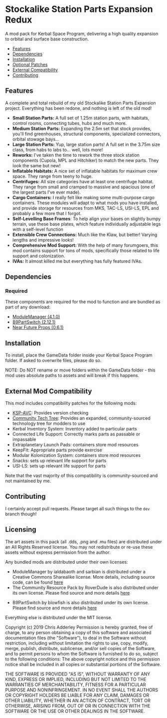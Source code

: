 # Stockalike Station Parts Expansion Redux

A mod pack for Kerbal Space Program, delivering a high quality expansion to orbital and surface base construction.

* [Features](#features)
* [Dependencies](#dependencies)
* [Installation](#installation)
* [Optional Patches](#optional-patches)
* [External Compatibility](#features)
* [Contributing](#contributing)

## Features

A complete and total rebuild of my old Stockalike Station Parts Expansion project. Everything has been redone, and nothing is left of the old mod!

* **Small Station Parts:**  A full set of 1.25m station parts, with habitats, control rooms, connecting tubes, hubs and much more.
* **Medium Station Parts:** Expanding the 2.5m set that stock provides, you'll find greenhouses, structural components, specialized connectors, orbital stowage bays...
* **Large Station Parts:**  Yup, large station parts! A full set in the 3.75m size class, from habs to labs to... well, lots more!
* **Reworks:** I've taken the time to rework the three stock station components (Cupola, MPL and Hitchiker) to match the new parts. They look the same but new!
* **Inflatable Habitats:**  A nice set of inflatable habitats for maximum crew space. They range from teeny to huge.
* **Centrifuges:** All size categories have at least one centrifuge habitat. They range from small and cramped to massive and spacious (one of the largest parts I've ever made).
* **Cargo Containers:** I really felt like making some multi-purpose cargo containers. These modules will adapt to what mods you have installed, and provide storage for resources from MKS, TAC-LS, USI-LS, EPL and probably a few more that I forgot.
* **Self-Levelling Base Frames**: To help align your bases on slightly bumpy terrain, use these base plates, which feature individually adjustable legs with a self-level function
* **Extensible Crew Connections:** Much like the Klaw, but better! Varying lengths and impressive looks!
* **Comprehensive Mod Support:** With the help of many forumgoers, this mod contains support for tons of mods, specifically those related to life support and colonization.
* **IVAs:** It almost killed me but everything has fully featured IVAs.

## Dependencies

### Required
These components are required for the mod to function and are bundled as part of any download:
* [ModuleManager (4.1.0)](https://github.com/sarbian/ModuleManager)
* [B9PartSwitch (2.12.1)](https://github.com/blowfishpro/B9PartSwitch)
* [Near Future Props (0.6.1)](https://github.com/ChrisAdderley/NearFutureProps)

## Installation

To install, place the GameData folder inside your Kerbal Space Program folder. If asked to overwrite files, please do so.

NOTE: Do NOT rename or move folders within the GameData folder - this mod uses absolute paths to assets and will break if this happens.

## External Mod Compatibility

This mod includes compatibility patches for the following mods:
* [KSP-AVC](https://github.com/CYBUTEK/KSPAddonVersionChecker): Provides version checking
* [Community Tech Tree](https://github.com/ChrisAdderley/CommunityTechTree): Provides an expanded, community-sourced technology tree for modders to use
* Kerbal Inventory System: Inventory added to particular parts
* Connected Life Support: Correctly marks parts as passable or impassable
* Extraplanetary Launch Pads: containers store mod resources
* KeepFit: Appropriate parts provide exercise
* Modular Kolonization System: containers store mod resources
* Snacks: sets up relevant life support for parts
* USI-LS:  sets up relevant life support for parts

Note that the vast majority of this compatibility is community-sourced and not maintained by me.

## Contributing

I certainly accept pull requests. Please target all such things to the `dev` branch though!

## Licensing

The art assets in this pack (all .dds, .png and .mu files) are distributed under an All Rights Reserved license. You may not redistribute or re-use these assets without express permission from the author.

Any bundled mods are distributed under their own licenses:
* ModuleManager by ialdabaoth and sarbian is distributed under a Creative Commons Sharealike license. More details, including source code, can be found [here](http://forum.kerbalspaceprogram.com/threads/31342-0-20-ModuleManager-1-3-for-all-your-stock-modding-needs?p=528607&viewfull=1#post528607)
* The Community Resource Pack by RoverDude is also distributed under its own license. Please find source and more details [here](https://github.com/BobPalmer/CommunityResourcePack)
- B9PartSwitch by blowfish is also distributed under its own license. Please find source and more details [here](https://github.com/blowfishpro/B9PartSwitch)

Everything else is distributed under the MIT license.

Copyright (c) 2019 Chris Adderley
Permission is hereby granted, free of charge, to any person obtaining a copy of this software and associated documentation files (the "Software"), to deal in the Software without restriction, including without limitation the rights to use, copy, modify, merge, publish, distribute, sublicense, and/or sell copies of the Software, and to permit persons to whom the Software is furnished to do so, subject to the following conditions: The above copyright notice and this permission notice shall be included in all copies or substantial portions of the Software.

THE SOFTWARE IS PROVIDED "AS IS", WITHOUT WARRANTY OF ANY KIND, EXPRESS OR IMPLIED, INCLUDING BUT NOT LIMITED TO THE WARRANTIES OF MERCHANTABILITY, FITNESS FOR A PARTICULAR PURPOSE AND NONINFRINGEMENT. IN NO EVENT SHALL THE AUTHORS OR COPYRIGHT HOLDERS BE LIABLE FOR ANY CLAIM, DAMAGES OR OTHER LIABILITY, WHETHER IN AN ACTION OF CONTRACT, TORT OR OTHERWISE, ARISING FROM, OUT OF OR IN CONNECTION WITH THE SOFTWARE OR THE USE OR OTHER DEALINGS IN THE SOFTWARE.
